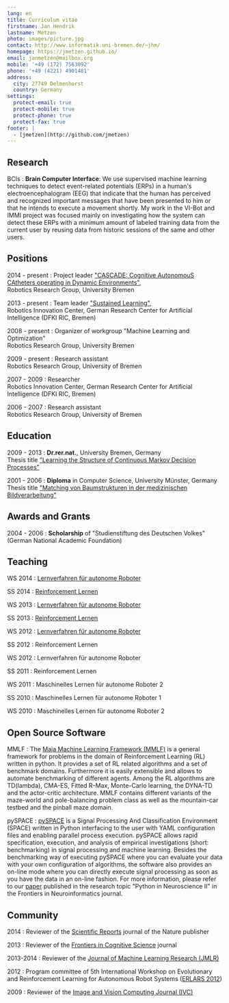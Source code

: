 ```yaml
---
lang: en
title: Cur­ricu­lum vi­tae
firstname: Jan Hendrik
lastname: Metzen
photo: images/picture.jpg
contact: http://www.informatik.uni-bremen.de/~jhm/
homepage: https://jmetzen.github.io/
email: janmetzen@mailbox.org
mobile: '+49 (172) 7563092'
phone: '+49 (4221) 4901481'
address:
  city: 27749 Delmenhorst
  country: Germany
settings:
  protect-email: true
  protect-mobile: true
  protect-phone: true
  protect-fax: true
footer: |
  - [jmetzen](http://github.com/jmetzen)
---
```


Research
--------

BCIs
:    **Brain Computer Interface**: We use supervised machine learning techniques to detect event-related potentials (ERPs) in a human's electroencephalogram (EEG) that indicate that the human has perceived and recognized important messages that have been presented to him or that he intends to execute a movement shortly. My work in the VI-Bot and IMMI project was focused mainly on investigating how the system can detect these ERPs with a minimum amount of labeled training data from the current user by reusing data from historic sessions of the same and other users.


Positions
---------

2014 - present
:    Project leader ["CASCADE: Cognitive AutonomouS CAtheters operating in Dynamic Environments"](http://robotik.dfki-bremen.de/en/research/projects/cascade.html), \
     Robotics Research Group, University Bremen

2013 - present
:    Team leader ["Sustained Learning"](http://robotik.dfki-bremen.de/en/research/teams.html#c1585), \
     Robotics Innovation Center, German Research Center for Artificial Intelligence (DFKI RIC, Bremen)

2008 - present
:    Organizer of workgroup "Machine Learning and Optimization" \
     Robotics Research Group, University Bremen

2009 - present
:    Research assistant \
     Robotics Research Group, University of Bremen

2007 - 2009
:    Researcher \
     Robotics Innovation Center, German Research Center for Artificial Intelligence (DFKI RIC, Bremen)

2006 - 2007
:    Research assistant \
     Robotics Research Group, University of Bremen


Education
---------

2009 - 2013
:     **Dr.rer.nat.**, University Bremen, Germany \
      Thesis title ["Learning the Structure of Continuous Markov Decision Processes"](http://www.informatik.uni-bremen.de/~jhm/publications/metzen_learning_2014.pdf)


2001 - 2006
:     **Diploma** in Computer Science, University Münster, Germany \
      Thesis title ["Matching von Baumstrukturen in der medizinischen Bildverarbeitung"](http://www.informatik.uni-bremen.de/~jhm/publications/MetzenDA2006.pdf)


Awards and Grants
-----------------

2004 - 2006
:     **Scholarship** of "Studienstiftung des Deutschen Volkes" (German National Academic Foundation)


Teaching
----------

WS 2014
:    [Lernverfahren für autonome Roboter](http://robotik.dfki-bremen.de/de/lehre/lehrveranstaltungen/vergangene-semester/wintersemester-201415.html)

SS 2014
:    [Reinforcement Lernen](http://robotik.dfki-bremen.de/de/lehre/lehrveranstaltungen/vergangene-semester/sommersemester-2014.html)

WS 2013
:    [Lernverfahren für autonome Roboter](http://robotik.dfki-bremen.de/de/lehre/lehrveranstaltungen/vergangene-semester/wintersemester-201314.html)

SS 2013
:    [Reinforcement Lernen](http://robotik.dfki-bremen.de/de/lehre/lehrveranstaltungen/vergangene-semester/sommersemester-2013.html)

WS 2012
:    [Lernverfahren für autonome Roboter](http://robotik.dfki-bremen.de/de/lehre/lehrveranstaltungen/vergangene-semester/wintersemester-201213.html)

SS 2012
:    Reinforcement Lernen

WS 2012
:    Lernverfahren für autonome Roboter

SS 2011
:    Reinforcement Lernen

WS 2011
:    Maschinelles Lernen für autonome Roboter 2

SS 2010
:    Maschinelles Lernen für autonome Roboter 1

WS 2010
:    Maschinelles Lernen für autonome Roboter 2


Open Source Software
--------------------

MMLF
:    The [Maja Machine Learning Framework (MMLF)](http://mmlf.sourceforge.net/) is a general framework for problems in the domain of Reinforcement Learning (RL) written in python. It provides a set of RL related algorithms and a set of benchmark domains. Furthermore it is easily extensible and allows to automate benchmarking of different agents. Among the RL algorithms are TD(lambda), CMA-ES, Fitted R-Max, Monte-Carlo learning, the DYNA-TD and the actor-critic architecture. MMLF contains different variants of the maze-world and pole-balancing problem class as well as the mountain-car testbed and the pinball maze domain.

pySPACE
:    [pySPACE](http://pyspace.github.io/pyspace/) is a Signal Processing And Classification Environment (SPACE) written in Python interfacing to the user with YAML configuration files and enabling parallel process execution. pySPACE allows rapid specification, execution, and analysis of empirical investigations (short: benchmarking) in signal processing and machine learning. Besides the benchmarking way of executing pySPACE where you can evaluate your data with your own configuration of algorithms, the software also provides an on-line mode where you can directly execute signal processing as soon as you have the data in an on-line fashion. For more information, please refer to our [paper](http://www.frontiersin.org/neuroinformatics/10.3389/fninf.2013.00040/abstract) published in the research topic "Python in Neuroscience II" in the Frontiers in Neuroinformatics journal.


Community
----------
2014
:    Reviewer of the [Scientific Reports](http://www.nature.com/srep/index.html) journal of the Nature publisher

2013
:    Reviewer of the [Frontiers in Cognitive Science](http://www.frontiersin.org/Cognitive_Science) journal

2013-2014
:    Reviewer of the [Journal of Machine Learning Research (JMLR)](http://jmlr.org/)

2012
:    Program committee of 5th International Workshop on Evolutionary and Reinforcement Learning for Autonomous Robot Systems ([ERLARS 2012](http://www.erlars.org/2012/))

2009
:    Reviewer of the [Image and Vision Computing Journal (IVC)](http://www.journals.elsevier.com/image-and-vision-computing/)

